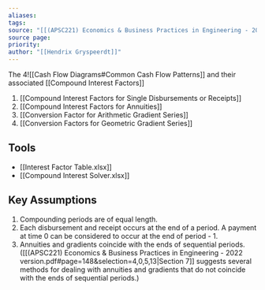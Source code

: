 ```yaml
---
aliases: 
tags: 
source: "[[(APSC221) Economics & Business Practices in Engineering - 2022 version.pdf#page=132&selection=40,0,41,24|(APSC221) Economics & Business Practices in Engineering - 2022 version, page 132]]"
source page: 
priority: 
author: "[[Hendrix Gryspeerdt]]"
---
```

The 4![[Cash Flow Diagrams#Common Cash Flow Patterns]]
and their associated [[Compound Interest Factors]]
1. [[Compound Interest Factors for Single Disbursements or Receipts]]
2. [[Compound Interest Factors for Annuities]]
3. [[Conversion Factor for Arithmetic Gradient Series]]
4. [[Conversion Factors for Geometric Gradient Series]]

## Tools
- [[Interest Factor Table.xlsx]]
- [[Compound Interest Solver.xlsx]]
## Key Assumptions
1. Compounding periods are of equal length. 
2. Each disbursement and receipt occurs at the end of a period. A payment at time 0 can be considered to occur at the end of period - 1. 
3. Annuities and gradients coincide with the ends of sequential periods. ([[(APSC221) Economics & Business Practices in Engineering - 2022 version.pdf#page=148&selection=4,0,5,13|Section 7]] suggests several methods for dealing with annuities and gradients that do not coincide with the ends of sequential periods.)

